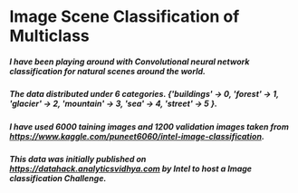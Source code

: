 # Image Scene Classification of Multiclass
##### I have been playing around with Convolutional neural network classification for natural scenes around the world.
##### The data distributed under 6 categories. {'buildings' -> 0, 'forest' -> 1, 'glacier' -> 2, 'mountain' -> 3, 'sea' -> 4, 'street' -> 5 }.
##### I have used 6000 taining images and 1200 validation images taken from https://www.kaggle.com/puneet6060/intel-image-classification.
##### This data was initially published on https://datahack.analyticsvidhya.com by Intel to host a Image classification Challenge.


